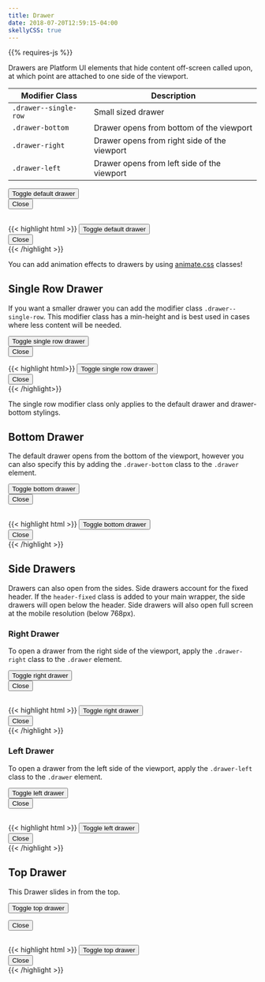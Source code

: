 ```yaml
---
title: Drawer
date: 2018-07-20T12:59:15-04:00
skellyCSS: true
---
```

<div class="mb-4">
{{% requires-js %}}
</div>

Drawers are Platform UI elements that hide content off-screen called upon, at which point are attached to one side of the viewport. 

<table class="table mb-4">
  <thead>
    <tr>
      <th>Modifier Class</th>
      <th>Description</th>
    </tr>
  </thead>
  <tbody>
    <tr>
      <td data-label="Modifier Class"><code>.drawer--single-row</code></td>
      <td data-label="Description">Small sized drawer</td>
    </tr>
    <tr>
      <td data-label="Modifier Class"><code>.drawer-bottom</code></td>
      <td data-label="Description">Drawer opens from bottom of the viewport</td>
    </tr>
    <tr>
      <td data-label="Modifier Class"><code>.drawer-right</code></td>
      <td data-label="Description">Drawer opens from right side of the viewport</td>
    </tr>
    <tr>
      <td data-label="Modifier Class"><code>.drawer-left</code></td>
      <td data-label="Description">Drawer opens from left side of the viewport</td>
    </tr>
  </tbody>
</table>

<div class="block-container mt-3">
  <button class="button button--lg drawer__open" data-drawer="default">
    Toggle default drawer
  </button>
</div>

<div id="default" class="drawer drawer--closed">
  <div class="drawer__inner">
   <div class="drawer__content">
      <div class="flex flex--justify-end mb-3">
        <button class="button drawer__close" data-drawer="default">
          Close 
          <i class="pi-times" aria-hidden="true"></i>
        </button>
      </div>
      <h2 class="skeleton skeleton--lg"></h2>
      <p class="skeleton" data-lines="5"></p>
      <p class="skeleton" data-lines="3"></p>
      <p class="skeleton" data-lines="6"></p>
    </div>
  </div>
</div>

<div class="mt-3">
{{< highlight html >}}
<!-- Drawer Trigger -->
<button class="button button--lg drawer__open" data-drawer="default">
  Toggle default drawer
</button>

<!-- Default Drawer -->
<div class="drawer drawer--closed">
  <div class="drawer__inner">
    <div class="drawer__header">
      <button class="button drawer__close" data-drawer="default">
        Close 
        <i class="pi-times" aria-hidden="true"></i>
      </button>
      <!-- Drawer header goes here! -->
    </div>
    <div class="drawer__content">
      <!-- Drawer content goes here! -->
    </div>
  </div>
</div>
{{< /highlight >}}
</div>

<div class="message message--info mb-4">
  <p>You can add animation effects to drawers by using <a class="text-navy text-underline--hover"  href="https://animate.style/">animate.css</a> classes!</p>
</div>


## Single Row Drawer

If you want a smaller drawer you can add the modifier class `.drawer--single-row`. This modifier class has a min-height and is best used in cases where less content will be needed.

<div class="block-container">
  <button class="button button--lg drawer__open" data-drawer="single-row">
    Toggle single row drawer
  </button>
</div>
<div id="single-row" class="drawer drawer--closed drawer--single-row">
  <div class="drawer__inner">
    <div class="drawer__content">
      <div class="flex flex--justify-end mb-3">
        <button class="button drawer__close" data-drawer="single-row">
          Close
          <i class="pi-times" aria-hidden="true"></i>
        </button>
      </div>
      <p class="skeleton" data-lines="3">
    </div>
  </div>
</div>

<div class="mt-3">
{{< highlight html>}}
<!-- Drawer trigger -->
<button class="button button--lg drawer__open" data-drawer="single-row">
  Toggle single row drawer
</button>

<!-- Single Row Drawer -->
<div id="single-row" class="drawer drawer--closed drawer--single-row">
  <div class="drawer__inner">
    <div class="drawer__content">
      <button class="button drawer__close" data-drawer="single-row">
        Close
        <i class="pi-times" aria-hidden="true"></i>
      </button>
      <!-- Drawer content goes here! -->
    </div>
  </div>
</div>
{{< /highlight>}}
</div>

<div class="message message--warning mb-4">
  <p>The single row modifier class only applies to the default drawer and drawer-bottom stylings.</p>
</div>


## Bottom Drawer

The default drawer opens from the bottom of the viewport, however you can also specify this by adding the `.drawer-bottom` class to the `.drawer` element.
<div class="block-container">
  <button class="button button--lg drawer__open" data-drawer="bottom">
    Toggle bottom drawer
  </button>
</div>

<div id="bottom" class="drawer drawer-bottom drawer--closed">
  <div class="drawer__inner">
    <div class="drawer__content">
      <div class="flex flex--justify-end mb-3">
        <button class="button drawer__close" data-drawer="bottom">
          Close 
          <i class="pi-times" aria-hidden="true"></i>
        </button>
      </div>
      <h2 class="skeleton skeleton--lg"></h2>
      <p class="skeleton" data-lines="5"></p>
      <p class="skeleton" data-lines="3"></p>
      <p class="skeleton" data-lines="6"></p>
    </div>
  </div>
</div>

<div class="mt-3 mb-4">
{{< highlight html >}}
<!-- Right drawer trigger -->
<button class="button button--lg drawer__open" data-drawer="bottom">
  Toggle bottom drawer
</button>

<!-- Bottom Drawer -->
<div id="bottom" class="drawer drawer--closed drawer-bottom">
  <div class="drawer__inner">
    <div class="drawer__content">
      <button class="button drawer__close" data-drawer="bottom">
        Close 
        <i class="pi-times" aria-hidden="true"></i>
      </button>
      <!-- Drawer content goes here! -->
    </div>
  </div>
</div>
 {{< /highlight >}}
 </div>

## Side Drawers

Drawers can also open from the sides. Side drawers account for the fixed header. If the `header-fixed` class is added to your main wrapper, the side drawers will open below the header. Side drawers will also open full screen at the mobile resolution (below 768px).

### Right Drawer

To open a drawer from the right side of the viewport, apply the `.drawer-right` class to the `.drawer` element.

<div class="block-container">
  <button class="button button--lg drawer__open" data-drawer="right">
    Toggle right drawer
  </button>
</div>

<div id="right" class="drawer drawer-right drawer--closed">
  <div class="drawer__inner">
    <div class="drawer__content">
      <div class="flex flex--justify-end mb-3">
        <button class="button drawer__close" data-drawer="right">
          Close 
          <i class="pi-times" aria-hidden="true"></i>
        </button>
      </div>
      <h2 class="skeleton skeleton--lg"></h2>
      <p class="skeleton" data-lines="5"></p>
      <p class="skeleton" data-lines="3"></p>
      <p class="skeleton" data-lines="6"></p>
    </div>
  </div>
</div>

<div class="mt-3 mb-4">
{{< highlight html >}}
<!-- Right drawer trigger -->
<button class="button button--lg drawer__open" data-drawer="right">
  Toggle right drawer
</button>

<!-- Right Drawer -->
<div id="right" class="drawer drawer--closed drawer-right">
  <div class="drawer__inner">
    <div class="drawer__content">
      <button class="button drawer__close" data-drawer="right">
        Close 
        <i class="pi-times"></i>
      </button>
      <!-- Drawer content goes here! -->
    </div>
  </div>
</div>
 {{< /highlight >}}
 </div>


### Left Drawer

To open a drawer from the left side of the viewport, apply the `.drawer-left` class to the `.drawer` element.

<button class="button button--lg drawer__open" data-drawer="left">
  Toggle left drawer
</button>

<div id="left" class="drawer drawer-left drawer--closed">
  <div class="drawer__inner">
    <div class="drawer__content">
      <div class="flex flex--justify-end mb-3">
        <button class="button drawer__close" data-drawer="left">
          Close 
          <i class="pi-times" aria-hidden="true"></i>
        </button>
      </div>
      <h2 class="skeleton skeleton--lg"></h2>
      <p class="skeleton" data-lines="5"></p>
      <p class="skeleton" data-lines="3"></p>
      <p class="skeleton" data-lines="6"></p>
    </div>
  </div>
</div>

<div class="mt-3 mb-4">
{{< highlight html >}}
<!-- Left drawer trigger -->
<button class="button  button--lg drawer__open" data-drawer="left">
  Toggle left drawer
</button>

<!-- Left Drawer -->
<div id="left" class="drawer drawer--closed drawer-left">
  <div class="drawer__inner">
    <div class="drawer__content">
      <button class="button drawer__close" data-drawer="left">
        Close 
        <i class="pi-times"></i>
      </button>
      <!-- Drawer content goes here! -->
    </div>
  </div>
</div>
{{< /highlight >}}
</div>

## Top Drawer

This Drawer slides in from the top.

<button class="button button--lg drawer__open" data-drawer="top">Toggle top drawer</button>

<div id="top" class="drawer drawer-top slide-top-enter-active drawer--closed p-4">
  <div class="drawer__inner">
    <div class="drawer__content">
      <div class="flex flex--justify-end mb-3">
        <button class="button drawer__close" data-drawer="top">
          Close 
          <i class="pi-times" aria-hidden="true"></i>
        </button>
      </div>
      <h2 class="skeleton skeleton--lg"></h2>
      <p class="skeleton" data-lines="5"></p>
      <p class="skeleton" data-lines="3"></p>
      <p class="skeleton" data-lines="6"></p>
    </div>
  </div>
</div>

<div class="mt-3 mb-4">
{{< highlight html >}}
<!-- Top drawer trigger -->
<button class="button button--lg drawer__open" data-drawer="top">Toggle top drawer</button>

<!-- Top Drawer -->
<div id="top" class="drawer drawer-top slide-top-enter-active drawer--closed p-4">
  <div class="drawer__inner">
    <div class="drawer__content">
      <button class="button drawer__close" data-drawer="top">
        Close 
        <i class="pi-times"></i>
      </button>
      <!-- Drawer content goes here! -->
    </div>
  </div>
</div>
{{< /highlight >}}
</div>